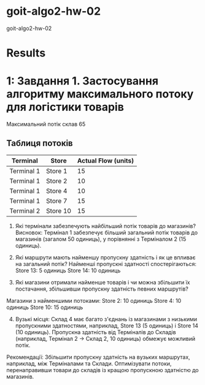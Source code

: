 # goit-algo2-hw-02
goit-algo2-hw-02

# Results
# 1: Завдання 1. Застосування алгоритму максимального потоку для логістики товарів

Максимальний потік склав 65

## Таблиця потоків

| Terminal   | Store     | Actual Flow (units) |
|------------|-----------|---------------------|
| Terminal 1 | Store 1   | 15                  |
| Terminal 1 | Store 2   | 10                  |
| Terminal 1 | Store 4   | 10                  |
| Terminal 1 | Store 7   | 15                  |
| Terminal 2 | Store 10  | 15                  |

1. Які термінали забезпечують найбільший потік товарів до магазинів?
Висновок: Термінал 1 забезпечує більший загальний потік товарів до магазинів (загалом 50 одиниць), у порівнянні з Терміналом 2 (15 одиниць).

2. Які маршрути мають найменшу пропускну здатність і як це впливає на загальний потік?
Найменші пропускні здатності спостерігаються:
Store 13: 5 одиниць
Store 14: 10 одиниць

3. Які магазини отримали найменше товарів і чи можна збільшити їх постачання, збільшивши пропускну здатність певних маршрутів?

Магазини з найменшими потоками:
Store 2: 10 одиниць
Store 4: 10 одиниць
Store 10: 15 одиниць

4. Вузькі місця:
Склад 4 має багато з'єднань із магазинами з низькими пропускними здатностями, наприклад, Store 13 (5 одиниць) і Store 14 (10 одиниць).
Пропускна здатність від Терміналів до Складів (наприклад, Термінал 2 → Склад 2, 10 одиниць) обмежує можливий потік.

Рекомендації:
Збільшити пропускну здатність на вузьких маршрутах, наприклад, між Терміналами та Склади.
Оптимізувати потоки, перенаправивши товари до складів із кращою пропускною здатністю до магазинів.
